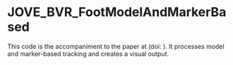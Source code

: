 # JOVE_BVR_FootModelAndMarkerBased
This code is the accompaniment to the paper at (doi: ). It processes model and marker-based tracking and creates a visual output. 
